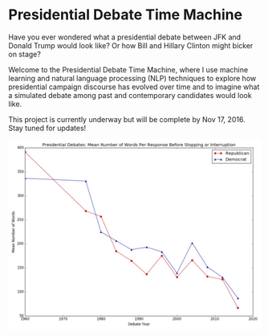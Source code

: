 # Presidential Debate Time Machine

Have you ever wondered what a presidential debate between JFK and Donald Trump would look like? Or how Bill and Hillary Clinton might bicker on stage?

Welcome to the Presidential Debate Time Machine, where I use machine learning and natural language processing (NLP) techniques to explore how presidential campaign discourse has evolved over time and to imagine what a simulated debate among past and contemporary candidates would look like.

This project is currently underway but will be complete by Nov 17, 2016. Stay tuned for updates!


![figure1](images/america_in_decline.jpeg)
